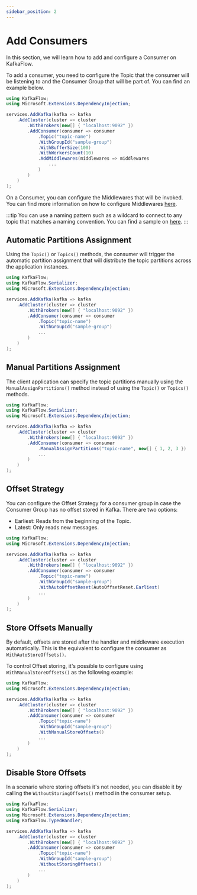 ```yaml
---
sidebar_position: 2
---
```


# Add Consumers

In this section, we will learn how to add and configure a Consumer on KafkaFlow.

To add a consumer, you need to configure the Topic that the consumer will be listening to and the Consumer Group that will be part of. You can find an example below.


```csharp
using KafkaFlow;
using Microsoft.Extensions.DependencyInjection;

services.AddKafka(kafka => kafka
    .AddCluster(cluster => cluster
        .WithBrokers(new[] { "localhost:9092" })
        .AddConsumer(consumer => consumer
            .Topic("topic-name")
            .WithGroupId("sample-group")
            .WithBufferSize(100)
            .WithWorkersCount(10)
            .AddMiddlewares(middlewares => middlewares
                ...
            )
        )
    )
);
```

On a Consumer, you can configure the Middlewares that will be invoked. You can find more information on how to configure Middlewares [here](../middlewares).

:::tip
You can use a naming pattern such as a wildcard to connect to any topic that matches a naming convention.
You can find a sample on [here](https://github.com/Farfetch/kafkaflow/tree/master/samples/KafkaFlow.Sample.WildcardConsumer).
:::

## Automatic Partitions Assignment

Using the `Topic()` or `Topics()` methods, the consumer will trigger the automatic partition assignment that will distribute the topic partitions across the application instances.


```csharp
using KafkaFlow;
using KafkaFlow.Serializer;
using Microsoft.Extensions.DependencyInjection;

services.AddKafka(kafka => kafka
    .AddCluster(cluster => cluster
        .WithBrokers(new[] { "localhost:9092" })
        .AddConsumer(consumer => consumer
            .Topic("topic-name")
            .WithGroupId("sample-group")
            ...
        )
    )
);
```

## Manual Partitions Assignment

The client application can specify the topic partitions manually using the `ManualAssignPartitions()` method instead of using the `Topic()` or `Topics()` methods.


```csharp
using KafkaFlow;
using KafkaFlow.Serializer;
using Microsoft.Extensions.DependencyInjection;

services.AddKafka(kafka => kafka
    .AddCluster(cluster => cluster
        .WithBrokers(new[] { "localhost:9092" })
        .AddConsumer(consumer => consumer
            .ManualAssignPartitions("topic-name", new[] { 1, 2, 3 })
            ...
        )
    )
);
```

## Offset Strategy

You can configure the Offset Strategy for a consumer group in case the Consumer Group has no offset stored in Kafka. 
There are two options:
 - Earliest: Reads from the beginning of the Topic.
 - Latest: Only reads new messages.

```csharp
using KafkaFlow;
using Microsoft.Extensions.DependencyInjection;

services.AddKafka(kafka => kafka
    .AddCluster(cluster => cluster
        .WithBrokers(new[] { "localhost:9092" })
        .AddConsumer(consumer => consumer
            .Topic("topic-name")
            .WithGroupId("sample-group")
            .WithAutoOffsetReset(AutoOffsetReset.Earliest)
            ...
        )
    )
);
```

## Store Offsets Manually

By default, offsets are stored after the handler and middleware execution automatically.
This is the equivalent to configure the consumer as `WithAutoStoreOffsets()`.

To control Offset storing, it's possible to configure using `WithManualStoreOffsets()` as the following example:


```csharp
using KafkaFlow;
using Microsoft.Extensions.DependencyInjection;

services.AddKafka(kafka => kafka
    .AddCluster(cluster => cluster
        .WithBrokers(new[] { "localhost:9092" })
        .AddConsumer(consumer => consumer
            .Topic("topic-name")
            .WithGroupId("sample-group")
            .WithManualStoreOffsets()
            ...
        )
    )
);
```

## Disable Store Offsets

In a scenario where storing offsets it's not needed,  you can disable it by calling the `WithoutStoringOffsets()` method in the consumer setup.


```csharp
using KafkaFlow;
using KafkaFlow.Serializer;
using Microsoft.Extensions.DependencyInjection;
using KafkaFlow.TypedHandler;

services.AddKafka(kafka => kafka
    .AddCluster(cluster => cluster
        .WithBrokers(new[] { "localhost:9092" })
        .AddConsumer(consumer => consumer
            .Topic("topic-name")
            .WithGroupId("sample-group")
            .WithoutStoringOffsets()
            ...
        )
    )
);
```
